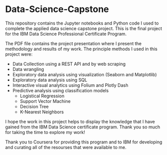# Data-Science-Capstone

This repository contains the Jupyter notebooks and Python code I used to complete the applied data science capstone project.  This is the final project for the IBM Data Science Professional Certificate Program.  

The PDF file contains the project presentation where I present the methodology and results of my work.  The principle methods I used in this project were:
- Data Collection using a REST API and by web scraping
- Data wrangling 
- Exploratory data analysis using visualization (Seaborn and Matplotlib)
- Exploratory data analysis using SQL
- Interactive visual analytics using Folium and Plotly Dash
- Predictive analysis using classification models
    - Logistical Regression
    - Support Vector Machine
    - Decision Tree
    - K-Nearest Neighbors

I hope the work in this project helps to display the knowledge that I have gained from the IBM Data Science certificate program.  Thank you so much for taking the time to explore my work!

Thank you to Coursera for providing this program and to IBM for developing and curating all of the resourses that were available to me.
